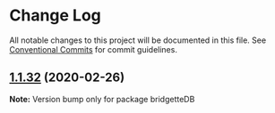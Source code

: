 # Change Log

All notable changes to this project will be documented in this file.
See [Conventional Commits](https://conventionalcommits.org) for commit guidelines.

## [1.1.32](https://github.com/chippr-robotics/chippr-bots/compare/v1.1.31...v1.1.32) (2020-02-26)

**Note:** Version bump only for package bridgetteDB
